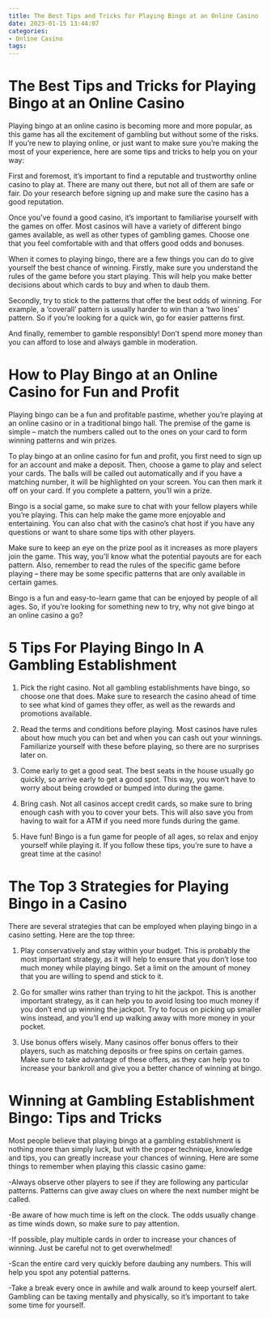```yaml
---
title: The Best Tips and Tricks for Playing Bingo at an Online Casino 
date: 2023-01-15 13:44:07
categories:
- Online Casino
tags:
---
```



#  The Best Tips and Tricks for Playing Bingo at an Online Casino 

Playing bingo at an online casino is becoming more and more popular, as this game has all the excitement of gambling but without some of the risks. If you’re new to playing online, or just want to make sure you’re making the most of your experience, here are some tips and tricks to help you on your way:

First and foremost, it’s important to find a reputable and trustworthy online casino to play at. There are many out there, but not all of them are safe or fair. Do your research before signing up and make sure the casino has a good reputation.

Once you’ve found a good casino, it’s important to familiarise yourself with the games on offer. Most casinos will have a variety of different bingo games available, as well as other types of gambling games. Choose one that you feel comfortable with and that offers good odds and bonuses.

When it comes to playing bingo, there are a few things you can do to give yourself the best chance of winning. Firstly, make sure you understand the rules of the game before you start playing. This will help you make better decisions about which cards to buy and when to daub them.

Secondly, try to stick to the patterns that offer the best odds of winning. For example, a ‘coverall’ pattern is usually harder to win than a ‘two lines’ pattern. So if you’re looking for a quick win, go for easier patterns first.

And finally, remember to gamble responsibly! Don’t spend more money than you can afford to lose and always gamble in moderation.

#  How to Play Bingo at an Online Casino for Fun and Profit 

Playing bingo can be a fun and profitable pastime, whether you’re playing at an online casino or in a traditional bingo hall. The premise of the game is simple – match the numbers called out to the ones on your card to form winning patterns and win prizes.

To play bingo at an online casino for fun and profit, you first need to sign up for an account and make a deposit. Then, choose a game to play and select your cards. The balls will be called out automatically and if you have a matching number, it will be highlighted on your screen. You can then mark it off on your card. If you complete a pattern, you’ll win a prize.

Bingo is a social game, so make sure to chat with your fellow players while you’re playing. This can help make the game more enjoyable and entertaining. You can also chat with the casino’s chat host if you have any questions or want to share some tips with other players.

Make sure to keep an eye on the prize pool as it increases as more players join the game. This way, you’ll know what the potential payouts are for each pattern. Also, remember to read the rules of the specific game before playing – there may be some specific patterns that are only available in certain games.

Bingo is a fun and easy-to-learn game that can be enjoyed by people of all ages. So, if you’re looking for something new to try, why not give bingo at an online casino a go?

#  5 Tips For Playing Bingo In A Gambling Establishment 

1. Pick the right casino. Not all gambling establishments have bingo, so choose one that does. Make sure to research the casino ahead of time to see what kind of games they offer, as well as the rewards and promotions available.

2. Read the terms and conditions before playing. Most casinos have rules about how much you can bet and when you can cash out your winnings. Familiarize yourself with these before playing, so there are no surprises later on.

3. Come early to get a good seat. The best seats in the house usually go quickly, so arrive early to get a good spot. This way, you won’t have to worry about being crowded or bumped into during the game.

4. Bring cash. Not all casinos accept credit cards, so make sure to bring enough cash with you to cover your bets. This will also save you from having to wait for a ATM if you need more funds during the game.

5. Have fun! Bingo is a fun game for people of all ages, so relax and enjoy yourself while playing it. If you follow these tips, you’re sure to have a great time at the casino!

#  The Top 3 Strategies for Playing Bingo in a Casino 

There are several strategies that can be employed when playing bingo in a casino setting. Here are the top three:

1. Play conservatively and stay within your budget. This is probably the most important strategy, as it will help to ensure that you don’t lose too much money while playing bingo. Set a limit on the amount of money that you are willing to spend and stick to it.

2. Go for smaller wins rather than trying to hit the jackpot. This is another important strategy, as it can help you to avoid losing too much money if you don’t end up winning the jackpot. Try to focus on picking up smaller wins instead, and you’ll end up walking away with more money in your pocket.

3. Use bonus offers wisely. Many casinos offer bonus offers to their players, such as matching deposits or free spins on certain games. Make sure to take advantage of these offers, as they can help you to increase your bankroll and give you a better chance of winning at bingo.

#  Winning at Gambling Establishment Bingo: Tips and Tricks

Most people believe that playing bingo at a gambling establishment is nothing more than simply luck, but with the proper technique, knowledge and tips, you can greatly increase your chances of winning. Here are some things to remember when playing this classic casino game:

-Always observe other players to see if they are following any particular patterns. Patterns can give away clues on where the next number might be called.

-Be aware of how much time is left on the clock. The odds usually change as time winds down, so make sure to pay attention.

-If possible, play multiple cards in order to increase your chances of winning. Just be careful not to get overwhelmed!

-Scan the entire card very quickly before daubing any numbers. This will help you spot any potential patterns.

-Take a break every once in awhile and walk around to keep yourself alert. Gambling can be taxing mentally and physically, so it’s important to take some time for yourself.